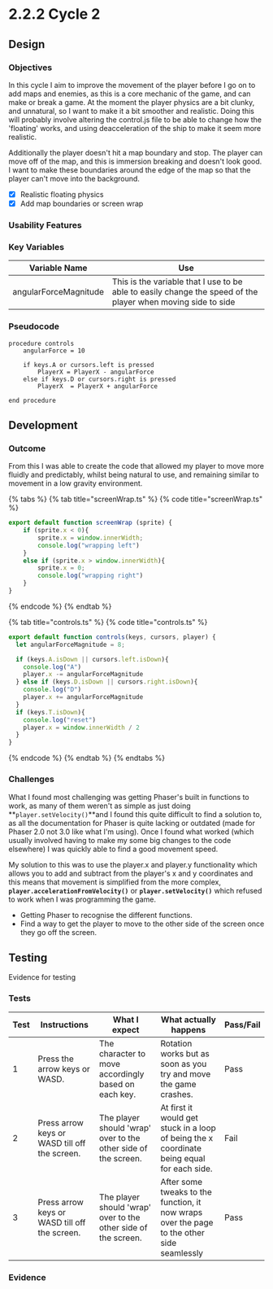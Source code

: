 # 2.2.2 Cycle 2

## Design

### Objectives

In this cycle I aim to improve the movement of the player before I go on to add maps and enemies, as this is a core mechanic of the game, and can make or break a game. At the moment the player physics are a bit clunky, and unnatural, so I want to make it a bit smoother and realistic. Doing this will probably involve altering the control.js file to be able to change how the 'floating' works, and using deacceleration of the ship to make it seem more realistic.&#x20;

Additionally the player doesn't hit a map boundary and stop. The player can move off of the map, and this is immersion breaking and doesn't look good. I want to make these boundaries around the edge of the map so that the player can't move into the background.

* [x] Realistic floating physics
* [x] Add map boundaries or screen wrap

### Usability Features

### Key Variables

| Variable Name         | Use                                                                                                          |
| --------------------- | ------------------------------------------------------------------------------------------------------------ |
| angularForceMagnitude | This is the variable that I use to be able to easily change the speed of the player when moving side to side |

### Pseudocode

```
procedure controls
    angularForce = 10
  
    if keys.A or cursors.left is pressed
        PlayerX = PlayerX - angularForce
    else if keys.D or cursors.right is pressed
        PlayerX  = PlayerX + angularForce
    
end procedure
```

## Development

### Outcome

From this I was able to create the code that allowed my player to move more fluidly and predictably, whilst being natural to use, and remaining similar to movement in a low gravity environment.&#x20;

{% tabs %}
{% tab title="screenWrap.ts" %}
{% code title="screenWrap.ts" %}
```typescript
export default function screenWrap (sprite) { 
    if (sprite.x < 0){
        sprite.x = window.innerWidth;
        console.log("wrapping left")
    }
    else if (sprite.x > window.innerWidth){
        sprite.x = 0;
        console.log("wrapping right")
    }
}
```
{% endcode %}
{% endtab %}

{% tab title="controls.ts" %}
{% code title="controls.ts" %}
```typescript
export default function controls(keys, cursors, player) {
  let angularForceMagnitude = 8;

  if (keys.A.isDown || cursors.left.isDown){
    console.log("A")
    player.x -= angularForceMagnitude
  } else if (keys.D.isDown || cursors.right.isDown){
    console.log("D")
    player.x += angularForceMagnitude
  }
  if (keys.T.isDown){
    console.log("reset")
    player.x = window.innerWidth / 2
  }
}
```
{% endcode %}
{% endtab %}
{% endtabs %}

### Challenges

What I found most challenging was getting Phaser's built in functions to work, as many of them weren't as simple as just doing **`player.setVelocity()`**and I found this quite difficult to find a solution to, as all the documentation for Phaser is quite lacking or outdated (made for Phaser 2.0 not 3.0 like what I'm using). Once I found what worked (which usually involved having to make my some big changes to the code elsewhere) I was quickly able to find a good movement speed.&#x20;

My solution to this was to use the player.x and player.y functionality which allows you to add and subtract from the player's x and y coordinates and this means that movement is simplified from the more complex, **`player.accelerationFromVelocity()`** or **`player.setVelocity()`** which refused to work when I was programming the game.&#x20;

* Getting Phaser to recognise the different functions.
* Find a way to get the player to move to the other side of the screen once they go off the screen.

## Testing

Evidence for testing

### Tests

| Test | Instructions                                  | What I expect                                                  | What actually happens                                                                       | Pass/Fail |
| ---- | --------------------------------------------- | -------------------------------------------------------------- | ------------------------------------------------------------------------------------------- | --------- |
| 1    | Press the arrow keys or WASD.                 | The character to move accordingly based on each key.           | Rotation works but as soon as you try and move the game crashes.                            | Pass      |
| 2    | Press arrow keys or WASD till off the screen. | The player should 'wrap' over to the other side of the screen. | At first it would get stuck in a loop of being the x coordinate being equal for each side.  | Fail      |
| 3    | Press arrow keys or WASD till off the screen. | The player should 'wrap' over to the other side of the screen. | After some tweaks to the function, it now wraps over the page to the other side seamlessly  | Pass      |

### Evidence
